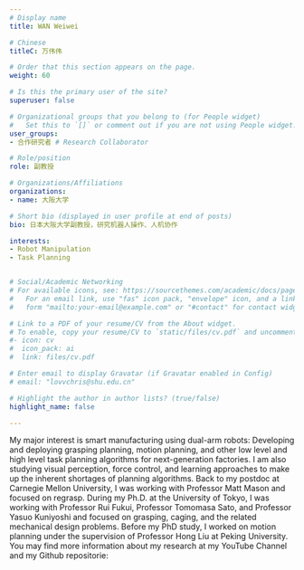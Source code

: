 ```yaml
---
# Display name
title: WAN Weiwei

# Chinese
titleC: 万伟伟

# Order that this section appears on the page.
weight: 60

# Is this the primary user of the site?
superuser: false

# Organizational groups that you belong to (for People widget)
#   Set this to `[]` or comment out if you are not using People widget.
user_groups:
- 合作研究者 # Research Collaborator

# Role/position
role: 副教授

# Organizations/Affiliations
organizations:
- name: 大阪大学

# Short bio (displayed in user profile at end of posts)
bio: 日本大阪大学副教授，研究机器人操作、人机协作

interests:
- Robot Manipulation
- Task Planning


# Social/Academic Networking
# For available icons, see: https://sourcethemes.com/academic/docs/page-builder/#icons
#   For an email link, use "fas" icon pack, "envelope" icon, and a link in the
#   form "mailto:your-email@example.com" or "#contact" for contact widget.

# Link to a PDF of your resume/CV from the About widget.
# To enable, copy your resume/CV to `static/files/cv.pdf` and uncomment the lines below.
#- icon: cv
#  icon_pack: ai
#  link: files/cv.pdf

# Enter email to display Gravatar (if Gravatar enabled in Config)
# email: "lovvchris@shu.edu.cn"

# Highlight the author in author lists? (true/false)
highlight_name: false

---
```


My major interest is smart manufacturing using dual-arm robots: Developing and deploying grasping planning, motion planning, and other low level and high level task planning algorithms for next-generation factories. I am also studying visual perception, force control, and learning approaches to make up the inherent shortages of planning algorithms. Back to my postdoc at Carnegie Mellon University, I was working with Professor Matt Mason and focused on regrasp. During my Ph.D. at the University of Tokyo, I was working with Professor Rui Fukui, Professor Tomomasa Sato, and Professor Yasuo Kuniyoshi and focused on grasping, caging, and the related mechanical design problems. Before my PhD study, I worked on motion planning under the supervision of Professor Hong Liu at Peking University. You may find more information about my research at my YouTube Channel and my Github repositorie: